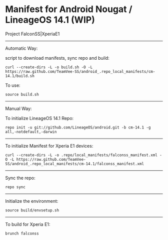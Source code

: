 Manifest for Android Nougat / LineageOS 14.1 (WIP)
====================================
Project FalconSS|XperiaE1

---

Automatic Way:

script to download manifests, sync repo  and build:

    curl --create-dirs -L -o build.sh -O -L https://raw.github.com/TeamVee-SS/android_.repo_local_manifests/cm-14.1/build.sh

To use:

    source build.sh

---

Manual Way:

To initialize LineageOS 14.1 Repo:

    repo init -u git://github.com/LineageOS/android.git -b cm-14.1 -g all,-notdefault,-darwin

---

To initialize Manifest for Xperia E1 devices:

    curl --create-dirs -L -o .repo/local_manifests/falconss_manifest.xml -O -L https://raw.github.com/TeamVee-SS/android_.repo_local_manifests/cm-14.1/falconss_manifest.xml


---

Sync the repo:

    repo sync

---

Initialize the environment:

    source build/envsetup.sh

---

To build for Xperia E1:

    brunch falconss

